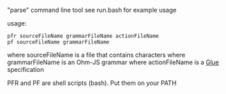 "parse" command line tool
see run.bash for example usage

usage:
```
pfr sourceFileName grammarFileName actionFileName
pf sourceFileName grammarFileName
```

where sourceFileName is a file that contains characters
where grammarFileName is an Ohm-JS grammar
where actionFileName is a [Glue](https://guitarvydas.github.io/2021/04/11/Glue-Tool.html) specification

PFR and PF are shell scripts (bash).  Put them on your PATH
